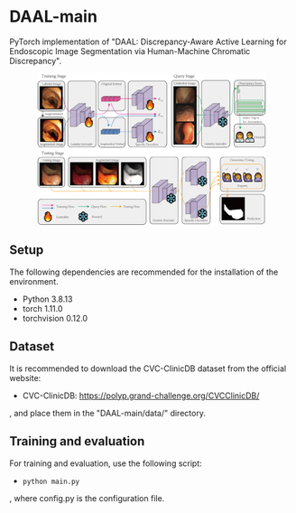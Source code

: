 # DAAL-main

PyTorch implementation of "DAAL: Discrepancy-Aware Active Learning for Endoscopic Image Segmentation via Human-Machine Chromatic Discrepancy".

<div align="center">
  <img width="80%" alt="" src="DAAL.png">
</div>

## Setup
The following dependencies are recommended for the installation of the environment.

- Python 3.8.13
- torch 1.11.0
- torchvision 0.12.0

## Dataset
It is recommended to download the CVC-ClinicDB dataset from the official website:

- CVC-ClinicDB: https://polyp.grand-challenge.org/CVCClinicDB/

, and place them in the "DAAL-main/data/" directory.

## Training and evaluation
For training and evaluation, use the following script:

- `python main.py`

, where config.py is the configuration file.
